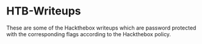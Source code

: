 # HTB-Writeups
These are some of the Hackthebox writeups which are password protected with the corresponding flags according to the Hackthebox policy.
